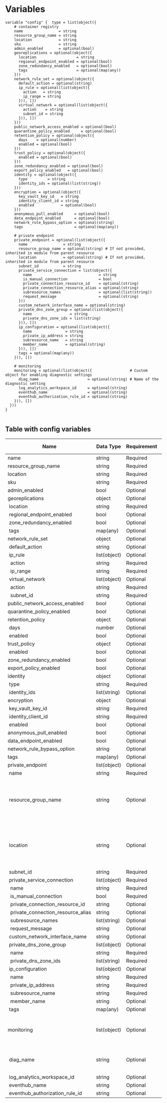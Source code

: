 # Variables

```
variable "config" {  type = list(object({
    # container registry
    name                = string
    resource_group_name = string
    location            = string
    sku                 = string
    admin_enabled       = optional(bool)
    georeplications = optional(object({
      location                  = string
      regional_endpoint_enabled = optional(bool)
      zone_redundancy_enabled   = optional(bool)
      tags                      = optional(map(any))
    }))
    network_rule_set = optional(object({
      default_action = optional(string)
      ip_rule = optional(list(object({
        action   = string
        ip_range = string
      })), [])
      virtual_network = optional(list(object({
        action    = string
        subnet_id = string
      })), [])
    }))
    public_network_access_enabled = optional(bool)
    quarantine_policy_enabled     = optional(bool)
    retention_policy = optional(object({
      days    = optional(number)
      enabled = optional(bool)
    }))
    trust_policy = optional(object({
      enabled = optional(bool)
    }))
    zone_redundancy_enabled = optional(bool)
    export_policy_enabled   = optional(bool)
    identity = optional(object({
      type         = string
      identity_ids = optional(list(string))
    }))
    encryption = optional(object({
      key_vault_key_id   = string
      identity_client_id = string
      enabled            = optional(bool)
    }))
    anonymous_pull_enabled     = optional(bool)
    data_endpoint_enabled      = optional(bool)
    network_rule_bypass_option = optional(string)
    tags                       = optional(map(any))

    # private endpoint
    private_endpoint = optional(list(object({
      name                = string
      resource_group_name = optional(string) # If not provided, inherited in module from parent resource
      location            = optional(string) # If not provided, inherited in module from parent resource
      subnet_id           = string
      private_service_connection = list(object({
        name                              = string
        is_manual_connection              = bool
        private_connection_resource_id    = optional(string)
        private_connection_resource_alias = optional(string)
        subresource_names                 = optional(list(string))
        request_message                   = optional(string)
      }))
      custom_network_interface_name = optional(string)
      private_dns_zone_group = optional(list(object({
        name                 = string
        private_dns_zone_ids = list(string)
      })), [])
      ip_configuration = optional(list(object({
        name               = string
        private_ip_address = string
        subresource_name   = string
        member_name        = optional(string)
      })), [])
      tags = optional(map(any))
    })), [])

    # monitoring
    monitoring = optional(list(object({                 # Custom object for enabling diagnostic settings
      diag_name                      = optional(string) # Name of the diagnostic setting
      log_analytics_workspace_id     = optional(string)
      eventhub_name                  = optional(string)
      eventhub_authorization_rule_id = optional(string)
    })), [])
  }))
}


```


## Table with config variables

| Name | Data Type | Requirement | Default Value | Comment |
| ------- | --------- | ----------- | ------------- | ------- |
|name | string | Required |  |  |
|resource_group_name | string | Required |  |  |
|location | string | Required |  |  |
|sku | string | Required |  |  |
|admin_enabled | bool | Optional |  |  |
|georeplications | object | Optional |  |  |
|&nbsp;location | string | Required |  |  |
|&nbsp;regional_endpoint_enabled | bool | Optional |  |  |
|&nbsp;zone_redundancy_enabled | bool | Optional |  |  |
|&nbsp;tags | map(any) | Optional |  |  |
|network_rule_set | object | Optional |  |  |
|&nbsp;default_action | string | Optional |  |  |
|&nbsp;ip_rule | list(object) | Optional | [] |  |
|&nbsp;&nbsp;action | string | Required |  |  |
|&nbsp;&nbsp;ip_range | string | Required |  |  |
|&nbsp;virtual_network | list(object) | Optional | [] |  |
|&nbsp;&nbsp;action | string | Required |  |  |
|&nbsp;&nbsp;subnet_id | string | Required |  |  |
|public_network_access_enabled | bool | Optional |  |  |
|quarantine_policy_enabled | bool | Optional |  |  |
|retention_policy | object | Optional |  |  |
|&nbsp;days | number | Optional |  |  |
|&nbsp;enabled | bool | Optional |  |  |
|trust_policy | object | Optional |  |  |
|&nbsp;enabled | bool | Optional |  |  |
|zone_redundancy_enabled | bool | Optional |  |  |
|export_policy_enabled | bool | Optional |  |  |
|identity | object | Optional |  |  |
|&nbsp;type | string | Required |  |  |
|&nbsp;identity_ids | list(string) | Optional |  |  |
|encryption | object | Optional |  |  |
|&nbsp;key_vault_key_id | string | Required |  |  |
|&nbsp;identity_client_id | string | Required |  |  |
|&nbsp;enabled | bool | Optional |  |  |
|anonymous_pull_enabled | bool | Optional |  |  |
|data_endpoint_enabled | bool | Optional |  |  |
|network_rule_bypass_option | string | Optional |  |  |
|tags | map(any) | Optional |  |  |
|private_endpoint | list(object) | Optional | [] |  |
|&nbsp;name | string | Required |  |  |
|&nbsp;resource_group_name | string | Optional |  |  If not provided, inherited in module from parent resource |
|&nbsp;location | string | Optional |  |  If not provided, inherited in module from parent resource |
|&nbsp;subnet_id | string | Required |  |  |
|&nbsp;private_service_connection | list(object) | Required |  |  |
|&nbsp;&nbsp;name | string | Required |  |  |
|&nbsp;&nbsp;is_manual_connection | bool | Required |  |  |
|&nbsp;&nbsp;private_connection_resource_id | string | Optional |  |  |
|&nbsp;&nbsp;private_connection_resource_alias | string | Optional |  |  |
|&nbsp;&nbsp;subresource_names | list(string) | Optional |  |  |
|&nbsp;&nbsp;request_message | string | Optional |  |  |
|&nbsp;custom_network_interface_name | string | Optional |  |  |
|&nbsp;private_dns_zone_group | list(object) | Optional | [] |  |
|&nbsp;&nbsp;name | string | Required |  |  |
|&nbsp;&nbsp;private_dns_zone_ids | list(string) | Required |  |  |
|&nbsp;ip_configuration | list(object) | Optional | [] |  |
|&nbsp;&nbsp;name | string | Required |  |  |
|&nbsp;&nbsp;private_ip_address | string | Required |  |  |
|&nbsp;&nbsp;subresource_name | string | Required |  |  |
|&nbsp;&nbsp;member_name | string | Optional |  |  |
|&nbsp;tags | map(any) | Optional |  |  |
|monitoring | list(object) | Optional | [] |  Custom object for enabling diagnostic settings |
|&nbsp;diag_name | string | Optional |  |  Name of the diagnostic setting |
|&nbsp;log_analytics_workspace_id | string | Optional |  |  |
|&nbsp;eventhub_name | string | Optional |  |  |
|&nbsp;eventhub_authorization_rule_id | string | Optional |  |  |



